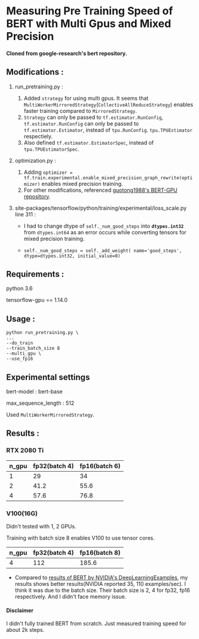 # Measuring Pre Training Speed of BERT with Multi Gpus and Mixed Precision 

#### Cloned from google-research's bert repository.

## Modifications :

1. run_pretraining.py : 
    1. Added `strategy` for using multi gpus. It seems that `MultiWorkerMirroredStrategy`(`CollectiveAllReduceStrategy`) 
    enables faster training compared to `MirroredStrategy`.
    2. `Strategy` can only be passed to `tf.estimator.RunConfig`,
        `tf.estimator.RunConfig` can only be passed to `tf.estimator.Estimator`,
         instead of `tpu.RunConfig`. `tpu.TPUEstimator` respectiely.
     3. Also defined `tf.estimator.EstimatorSpec`, instead of `tpu.TPUEstimatorSpec`.
2. optimization.py :
    1. Adding `optimizer = tf.train.experimental.enable_mixed_precision_graph_rewrite(optimizer)`
        enables mixed precision training.
    2. For other modifications, referenced [guotong1988's BERT-GPU repository](https://github.com/guotong1988/BERT-GPU/).
3. site-packages/tensorflow/python/training/experimental/loss_scale.py line 311 :

    * I had to change dtype of `self._num_good_steps` into **`dtypes.int32`** from `dtypes.int64`
    as an error occurs while converting tensors for mixed precision training.
      
    * `self._num_good_steps = self._add_weight(
        name='good_steps', dtype=dtypes.int32, initial_value=0)`

## Requirements :
python 3.6

tensorflow-gpu == 1.14.0

## Usage :

```
python run_pretraining.py \ 
...
--do_train
--train_batch_size 8
--multi_gpu \
--use_fp16
```

## Experimental settings
bert-model : bert-base

max_sequence_length : 512

Used `MultiWorkerMirroredStrategy`.

## Results :

### RTX 2080 Ti

n_gpu | fp32(batch 4) | fp16(batch 6)
-----------------|---------------------|-------------------------
1                |          29         |             34
2                |          41.2       |             55.6
4                |          57.6       |             76.8

### V100(16G)

Didn't tested with 1, 2 GPUs.

Training with batch size 8 enables V100 to use tensor cores.

n_gpu | fp32(batch 4) | fp16(batch 8)
-----------------|---------------------|-------------------------
4                |          112      |             185.6

* Compared to [results of BERT by NVIDIA's DeepLearningExamples](https://github.com/NVIDIA/DeepLearningExamples/tree/master/TensorFlow/LanguageModeling/BERT), 
my results shows better results(NVIDIA reported 35, 110 examples/sec). 
I think it was due to the batch size. 
Their batch size is 2, 4 for fp32, fp16 respectively.
And I didn't face memory issue. 

#### Disclaimer
I didn't fully trained BERT from scratch. Just measured training speed for about 2k steps. 
